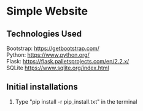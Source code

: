 # Simple Website

## Technologies Used
Bootstrap: https://getbootstrap.com/ <br/>
Python: https://www.python.org/ <br/>
Flask: https://flask.palletsprojects.com/en/2.2.x/ <br/>
SQLite https://www.sqlite.org/index.html <br/>


## Initial installations
1. Type "pip install -r pip_install.txt" in the terminal